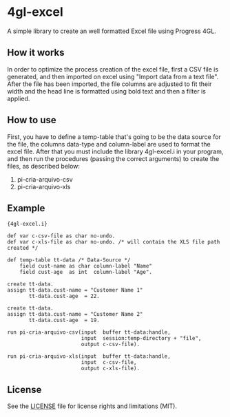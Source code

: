 4gl-excel
=========

A simple library to create an well formatted Excel file using Progress 4GL.

How it works
------------

In order to optimize the process creation of the excel file, first a CSV file is generated, and then imported on excel using "Import data from a text file". After the file has been imported, the file columns are adjusted to fit their width and the head line is formatted using bold text and then a filter is applied. 

How to use
----------

First, you have to define a temp-table that's going to be the data source for the file, the columns data-type and column-label are used to format the excel file. After that you must include the library 4gl-excel.i in your program, and then run the procedures (passing the correct arguments) to create the files, as described below:

1. pi-cria-arquivo-csv
2. pi-cria-arquivo-xls

Example
-------

    {4gl-excel.i}

    def var c-csv-file as char no-undo.
    def var c-xls-file as char no-undo. /* will contain the XLS file path created */

    def temp-table tt-data /* Data-Source */
        field cust-name as char column-label "Name"
        field cust-age  as int  column-label "Age".

    create tt-data.
    assign tt-data.cust-name = "Customer Name 1"
           tt-data.cust-age  = 22.
    
    create tt-data.
    assign tt-data.cust-name = "Customer Name 2"
           tt-data.cust-age  = 19.

    run pi-cria-arquivo-csv(input  buffer tt-data:handle,
                            input  session:temp-directory + "file",
                            output c-csv-file).

    run pi-cria-arquivo-xls(input  buffer tt-data:handle,
                            input  c-csv-file,
                            output c-xls-file).
                            
## License

See the [LICENSE](LICENSE.md) file for license rights and limitations (MIT).                            
